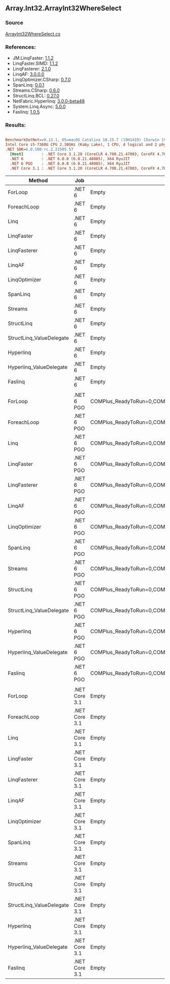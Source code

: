 ﻿## Array.Int32.ArrayInt32WhereSelect

### Source
[ArrayInt32WhereSelect.cs](../LinqBenchmarks/Array/Int32/ArrayInt32WhereSelect.cs)

### References:
- JM.LinqFaster: [1.1.2](https://www.nuget.org/packages/JM.LinqFaster/1.1.2)
- LinqFaster.SIMD: [1.1.2](https://www.nuget.org/packages/LinqFaster.SIMD/1.0.3)
- LinqFasterer: [2.1.0](https://www.nuget.org/packages/LinqFasterer/2.1.0)
- LinqAF: [3.0.0.0](https://www.nuget.org/packages/LinqAF/3.0.0.0)
- LinqOptimizer.CSharp: [0.7.0](https://www.nuget.org/packages/LinqOptimizer.CSharp/0.7.0)
- SpanLinq: [0.0.1](https://www.nuget.org/packages/SpanLinq/0.0.1)
- Streams.CSharp: [0.6.0](https://www.nuget.org/packages/Streams.CSharp/0.6.0)
- StructLinq.BCL: [0.27.0](https://www.nuget.org/packages/StructLinq/0.27.0)
- NetFabric.Hyperlinq: [3.0.0-beta48](https://www.nuget.org/packages/NetFabric.Hyperlinq/3.0.0-beta48)
- System.Linq.Async: [5.0.0](https://www.nuget.org/packages/System.Linq.Async/5.0.0)
- Faslinq: [1.0.5](https://www.nuget.org/packages/Faslinq/1.0.5)

### Results:
``` ini

BenchmarkDotNet=v0.13.1, OS=macOS Catalina 10.15.7 (19H1419) [Darwin 19.6.0]
Intel Core i5-7360U CPU 2.30GHz (Kaby Lake), 1 CPU, 4 logical and 2 physical cores
.NET SDK=6.0.100-rc.2.21505.57
  [Host]        : .NET Core 3.1.20 (CoreCLR 4.700.21.47003, CoreFX 4.700.21.47101), X64 RyuJIT
  .NET 6        : .NET 6.0.0 (6.0.21.48005), X64 RyuJIT
  .NET 6 PGO    : .NET 6.0.0 (6.0.21.48005), X64 RyuJIT
  .NET Core 3.1 : .NET Core 3.1.20 (CoreCLR 4.700.21.47003, CoreFX 4.700.21.47101), X64 RyuJIT


```
|                   Method |           Job |                                                   EnvironmentVariables |       Runtime | Count |        Mean |     Error |    StdDev |         Ratio | RatioSD |  Gen 0 | Allocated |
|------------------------- |-------------- |----------------------------------------------------------------------- |-------------- |------ |------------:|----------:|----------:|--------------:|--------:|-------:|----------:|
|                  ForLoop |        .NET 6 |                                                                  Empty |      .NET 6.0 |   100 |    72.49 ns |  0.207 ns |  0.173 ns |      baseline |         |      - |         - |
|              ForeachLoop |        .NET 6 |                                                                  Empty |      .NET 6.0 |   100 |    72.56 ns |  0.203 ns |  0.180 ns |  1.00x slower |   0.00x |      - |         - |
|                     Linq |        .NET 6 |                                                                  Empty |      .NET 6.0 |   100 |   727.62 ns |  6.497 ns |  6.077 ns | 10.04x slower |   0.09x | 0.0496 |     104 B |
|               LinqFaster |        .NET 6 |                                                                  Empty |      .NET 6.0 |   100 |   428.77 ns |  1.584 ns |  1.322 ns |  5.91x slower |   0.02x | 0.3171 |     664 B |
|             LinqFasterer |        .NET 6 |                                                                  Empty |      .NET 6.0 |   100 | 1,116.12 ns |  8.223 ns |  7.692 ns | 15.40x slower |   0.10x | 0.4120 |     864 B |
|                   LinqAF |        .NET 6 |                                                                  Empty |      .NET 6.0 |   100 |   505.69 ns |  2.296 ns |  2.036 ns |  6.98x slower |   0.03x |      - |         - |
|            LinqOptimizer |        .NET 6 |                                                                  Empty |      .NET 6.0 |   100 | 1,768.40 ns | 29.984 ns | 34.529 ns | 24.47x slower |   0.52x | 4.1485 |   8,682 B |
|                 SpanLinq |        .NET 6 |                                                                  Empty |      .NET 6.0 |   100 |   426.58 ns |  3.342 ns |  2.963 ns |  5.88x slower |   0.04x |      - |         - |
|                  Streams |        .NET 6 |                                                                  Empty |      .NET 6.0 |   100 | 1,940.20 ns | 14.118 ns | 12.515 ns | 26.78x slower |   0.17x | 0.3510 |     736 B |
|               StructLinq |        .NET 6 |                                                                  Empty |      .NET 6.0 |   100 |   404.08 ns |  3.061 ns |  2.863 ns |  5.57x slower |   0.04x | 0.0305 |      64 B |
| StructLinq_ValueDelegate |        .NET 6 |                                                                  Empty |      .NET 6.0 |   100 |   195.05 ns |  0.502 ns |  0.420 ns |  2.69x slower |   0.01x |      - |         - |
|                Hyperlinq |        .NET 6 |                                                                  Empty |      .NET 6.0 |   100 |   361.55 ns |  1.404 ns |  1.173 ns |  4.99x slower |   0.02x |      - |         - |
|  Hyperlinq_ValueDelegate |        .NET 6 |                                                                  Empty |      .NET 6.0 |   100 |   225.07 ns |  0.680 ns |  0.568 ns |  3.10x slower |   0.01x |      - |         - |
|                  Faslinq |        .NET 6 |                                                                  Empty |      .NET 6.0 |   100 |   478.83 ns |  4.242 ns |  3.542 ns |  6.61x slower |   0.05x | 0.2022 |     424 B |
|                          |               |                                                                        |               |       |             |           |           |               |         |        |           |
|                  ForLoop |    .NET 6 PGO | COMPlus_ReadyToRun=0,COMPlus_TC_QuickJitForLoops=1,COMPlus_TieredPGO=1 |      .NET 6.0 |   100 |    73.13 ns |  0.714 ns |  0.668 ns |      baseline |         |      - |         - |
|              ForeachLoop |    .NET 6 PGO | COMPlus_ReadyToRun=0,COMPlus_TC_QuickJitForLoops=1,COMPlus_TieredPGO=1 |      .NET 6.0 |   100 |    72.61 ns |  0.233 ns |  0.206 ns |  1.01x faster |   0.01x |      - |         - |
|                     Linq |    .NET 6 PGO | COMPlus_ReadyToRun=0,COMPlus_TC_QuickJitForLoops=1,COMPlus_TieredPGO=1 |      .NET 6.0 |   100 |   458.28 ns |  2.334 ns |  2.069 ns |  6.27x slower |   0.07x | 0.0496 |     104 B |
|               LinqFaster |    .NET 6 PGO | COMPlus_ReadyToRun=0,COMPlus_TC_QuickJitForLoops=1,COMPlus_TieredPGO=1 |      .NET 6.0 |   100 |   429.32 ns |  8.599 ns | 13.885 ns |  5.97x slower |   0.25x | 0.3171 |     664 B |
|             LinqFasterer |    .NET 6 PGO | COMPlus_ReadyToRun=0,COMPlus_TC_QuickJitForLoops=1,COMPlus_TieredPGO=1 |      .NET 6.0 |   100 |   732.41 ns |  5.380 ns |  4.770 ns | 10.02x slower |   0.12x | 0.4129 |     864 B |
|                   LinqAF |    .NET 6 PGO | COMPlus_ReadyToRun=0,COMPlus_TC_QuickJitForLoops=1,COMPlus_TieredPGO=1 |      .NET 6.0 |   100 |   319.74 ns |  1.363 ns |  1.275 ns |  4.37x slower |   0.04x |      - |         - |
|            LinqOptimizer |    .NET 6 PGO | COMPlus_ReadyToRun=0,COMPlus_TC_QuickJitForLoops=1,COMPlus_TieredPGO=1 |      .NET 6.0 |   100 | 1,627.16 ns | 16.075 ns | 14.250 ns | 22.27x slower |   0.26x | 4.1485 |   8,682 B |
|                 SpanLinq |    .NET 6 PGO | COMPlus_ReadyToRun=0,COMPlus_TC_QuickJitForLoops=1,COMPlus_TieredPGO=1 |      .NET 6.0 |   100 |   338.72 ns |  1.131 ns |  0.945 ns |  4.63x slower |   0.04x |      - |         - |
|                  Streams |    .NET 6 PGO | COMPlus_ReadyToRun=0,COMPlus_TC_QuickJitForLoops=1,COMPlus_TieredPGO=1 |      .NET 6.0 |   100 | 1,579.80 ns |  7.877 ns |  6.983 ns | 21.62x slower |   0.21x | 0.3510 |     736 B |
|               StructLinq |    .NET 6 PGO | COMPlus_ReadyToRun=0,COMPlus_TC_QuickJitForLoops=1,COMPlus_TieredPGO=1 |      .NET 6.0 |   100 |   352.64 ns |  2.062 ns |  1.929 ns |  4.82x slower |   0.05x | 0.0305 |      64 B |
| StructLinq_ValueDelegate |    .NET 6 PGO | COMPlus_ReadyToRun=0,COMPlus_TC_QuickJitForLoops=1,COMPlus_TieredPGO=1 |      .NET 6.0 |   100 |   197.17 ns |  0.433 ns |  0.384 ns |  2.70x slower |   0.03x |      - |         - |
|                Hyperlinq |    .NET 6 PGO | COMPlus_ReadyToRun=0,COMPlus_TC_QuickJitForLoops=1,COMPlus_TieredPGO=1 |      .NET 6.0 |   100 |   361.95 ns |  2.903 ns |  2.716 ns |  4.95x slower |   0.06x |      - |         - |
|  Hyperlinq_ValueDelegate |    .NET 6 PGO | COMPlus_ReadyToRun=0,COMPlus_TC_QuickJitForLoops=1,COMPlus_TieredPGO=1 |      .NET 6.0 |   100 |   229.25 ns |  0.544 ns |  0.509 ns |  3.14x slower |   0.03x |      - |         - |
|                  Faslinq |    .NET 6 PGO | COMPlus_ReadyToRun=0,COMPlus_TC_QuickJitForLoops=1,COMPlus_TieredPGO=1 |      .NET 6.0 |   100 |   380.28 ns |  3.489 ns |  2.913 ns |  5.20x slower |   0.05x | 0.2027 |     424 B |
|                          |               |                                                                        |               |       |             |           |           |               |         |        |           |
|                  ForLoop | .NET Core 3.1 |                                                                  Empty | .NET Core 3.1 |   100 |    72.98 ns |  0.208 ns |  0.184 ns |      baseline |         |      - |         - |
|              ForeachLoop | .NET Core 3.1 |                                                                  Empty | .NET Core 3.1 |   100 |    72.72 ns |  0.302 ns |  0.282 ns |  1.00x faster |   0.00x |      - |         - |
|                     Linq | .NET Core 3.1 |                                                                  Empty | .NET Core 3.1 |   100 |   737.41 ns |  4.124 ns |  3.656 ns | 10.10x slower |   0.05x | 0.0496 |     104 B |
|               LinqFaster | .NET Core 3.1 |                                                                  Empty | .NET Core 3.1 |   100 |   422.73 ns |  3.128 ns |  2.773 ns |  5.79x slower |   0.04x | 0.3171 |     664 B |
|             LinqFasterer | .NET Core 3.1 |                                                                  Empty | .NET Core 3.1 |   100 | 1,057.29 ns |  9.861 ns |  8.741 ns | 14.49x slower |   0.13x | 0.4120 |     864 B |
|                   LinqAF | .NET Core 3.1 |                                                                  Empty | .NET Core 3.1 |   100 |   766.71 ns |  3.469 ns |  3.245 ns | 10.51x slower |   0.05x |      - |         - |
|            LinqOptimizer | .NET Core 3.1 |                                                                  Empty | .NET Core 3.1 |   100 | 1,815.57 ns | 15.107 ns | 13.392 ns | 24.88x slower |   0.20x | 4.1599 |   8,712 B |
|                 SpanLinq | .NET Core 3.1 |                                                                  Empty | .NET Core 3.1 |   100 |   764.96 ns |  3.301 ns |  3.087 ns | 10.48x slower |   0.04x |      - |         - |
|                  Streams | .NET Core 3.1 |                                                                  Empty | .NET Core 3.1 |   100 | 2,056.51 ns |  6.674 ns |  5.573 ns | 28.18x slower |   0.13x | 0.3510 |     736 B |
|               StructLinq | .NET Core 3.1 |                                                                  Empty | .NET Core 3.1 |   100 |   799.95 ns |  2.972 ns |  2.780 ns | 10.97x slower |   0.04x | 0.0305 |      64 B |
| StructLinq_ValueDelegate | .NET Core 3.1 |                                                                  Empty | .NET Core 3.1 |   100 |   205.62 ns |  0.717 ns |  0.671 ns |  2.82x slower |   0.01x |      - |         - |
|                Hyperlinq | .NET Core 3.1 |                                                                  Empty | .NET Core 3.1 |   100 |   537.29 ns |  3.505 ns |  3.279 ns |  7.37x slower |   0.05x |      - |         - |
|  Hyperlinq_ValueDelegate | .NET Core 3.1 |                                                                  Empty | .NET Core 3.1 |   100 |   245.69 ns |  0.742 ns |  0.658 ns |  3.37x slower |   0.01x |      - |         - |
|                  Faslinq | .NET Core 3.1 |                                                                  Empty | .NET Core 3.1 |   100 |   404.08 ns |  1.849 ns |  1.544 ns |  5.54x slower |   0.03x | 0.2027 |     424 B |

